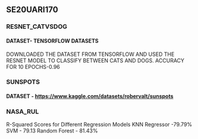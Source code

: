 ## SE20UARI170

### RESNET_CATVSDOG

#### DATASET- TENSORFLOW DATASETS
DOWNLOADED THE DATASET FROM TENSORFLOW AND USED THE RESNET MODEL TO CLASSIFY BETWEEN CATS AND DOGS.
ACCURACY FOR 10 EPOCHS-0.96

### SUNSPOTS 

#### DATASET - https://www.kaggle.com/datasets/robervalt/sunspots

### NASA_RUL

R-Squared Scores for Different Regression Models
KNN Regressor -79.79%
SVM - 79.13
Random Forest - 81.43%




